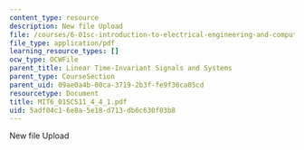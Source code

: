 ```yaml
---
content_type: resource
description: New file Upload
file: /courses/6-01sc-introduction-to-electrical-engineering-and-computer-science-i-spring-2011/5adf04c16e8a5e18d713db6c630f03b8_MIT6_01SCS11_4_4_1.pdf
file_type: application/pdf
learning_resource_types: []
ocw_type: OCWFile
parent_title: Linear Time-Invariant Signals and Systems
parent_type: CourseSection
parent_uid: 09ae0a4b-00ca-3719-2b3f-fe9f36ca05cd
resourcetype: Document
title: MIT6_01SCS11_4_4_1.pdf
uid: 5adf04c1-6e8a-5e18-d713-db6c630f03b8
---
```

New file Upload

